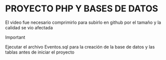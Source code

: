 # PROYECTO PHP Y BASES DE DATOS

El video fue necesario comprimirlo para subirlo en github por el tamaño y la calidad se vio afectada

> [!IMPORTANT]
> Ejecutar el archivo Eventos.sql para la creación de la base de datos y las tablas antes de iniciar el proyecto

